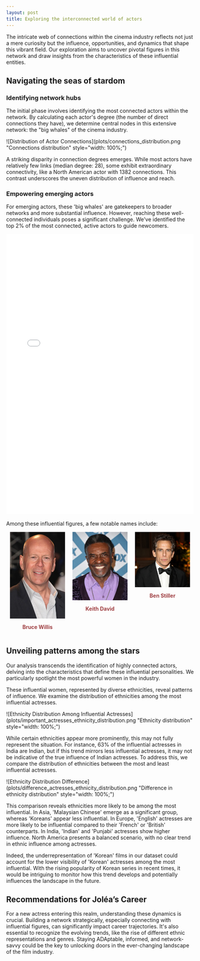 ```yaml
---
layout: post
title: Exploring the interconnected world of actors
---
```


The intricate web of connections within the cinema industry reflects not just a mere curiosity but the influence, opportunities, and dynamics that shape this vibrant field. Our exploration aims to uncover pivotal figures in this network and draw insights from the characteristics of these influential entities.

## Navigating the seas of stardom

### Identifying network hubs

The initial phase involves identifying the most connected actors within the network. By calculating each actor's degree (the number of direct connections they have), we determine central nodes in this extensive network: the "big whales" of the cinema industry.

![Distribution of Actor Connections](plots/connections_distribution.png "Connections distribution" style="width: 100%;")

A striking disparity in connection degrees emerges. While most actors have relatively few links (median degree: 28), some exhibit extraordinary connectivity, like a North American actor with 1382 connections. This contrast underscores the uneven distribution of influence and reach.

### Empowering emerging actors

For emerging actors, these 'big whales' are gatekeepers to broader networks and more substantial influence. However, reaching these well-connected individuals poses a significant challenge. We've identified the top 2% of the most connected, active actors to guide newcomers.

<iframe src="plots/network_graph.html" style="width: 100%; height: 750px; border: none;"></iframe>

Among these influential figures, a few notable names include:

<div style="display: flex; justify-content: center;">
	<div style="text-align: center; margin: 0 10px; flex: 1;">
		<img src="images/Bruce-Willis.png" alt="Bruce Willis" style="display: block; margin: 0 auto; width: 150px;">
		<p style="font-weight: bold; color: #a04144;">Bruce Willis</p>
	</div>
	<div style="text-align: center; margin: 0 10px; flex: 1;">
		<img src="images/Keith-David.png" alt="Keith David" style="display: block; margin: 0 auto; width: 150px;">
		<p style="font-weight: bold; color: #a04144;">Keith David</p>
	</div>
	<div style="text-align: center; margin: 0 10px; flex: 1;">
		<img src="images/Ben-Stiller.png" alt="Steve Buscemi" style="display: block; margin: 0 auto; width: 150px;">
		<p style="font-weight: bold; color: #a04144;">Ben Stiller</p>
	</div>
</div>

## Unveiling patterns among the stars

Our analysis transcends the identification of highly connected actors, delving into the characteristics that define these influential personalities. We particularly spotlight the most powerful women in the industry.

These influential women, represented by diverse ethnicities, reveal patterns of influence. We examine the distribution of ethnicities among the most influential actresses.

![Ethnicity Distribution Among Influential Actresses](plots/important_actresses_ethnicity_distribution.png "Ethnicity distribution" style="width: 100%;")

While certain ethnicities appear more prominently, this may not fully represent the situation. For instance, 63% of the influential actresses in India are Indian, but if this trend mirrors less influential actresses, it may not be indicative of the true influence of Indian actresses. To address this, we compare the distribution of ethnicities between the most and least influential actresses.

![Ethnicity Distribution Difference](plots/difference_actresses_ethnicity_distribution.png "Difference in ethnicity distribution" style="width: 100%;")

This comparison reveals ethnicities more likely to be among the most influential. In Asia, 'Malaysian Chinese' emerge as a significant group, whereas 'Koreans' appear less influential. In Europe, 'English' actresses are more likely to be influential compared to their 'French' or 'British' counterparts. In India, 'Indian' and 'Punjabi' actresses show higher influence. North America presents a balanced scenario, with no clear trend in ethnic influence among actresses.

Indeed, the underrepresentation of 'Korean' films in our dataset could account for the lower visibility of 'Korean' actresses among the most influential. With the rising popularity of Korean series in recent times, it would be intriguing to monitor how this trend develops and potentially influences the landscape in the future.

<div class="message">
	<h2>
		Recommendations for Joléa’s Career
	</h2>
	<p>
		For a new actress entering this realm, understanding these dynamics is crucial. Building a network strategically, especially connecting with influential figures, can significantly impact career trajectories. It's also essential to recognize the evolving trends, like the rise of different ethnic representations and genres. Staying ADAptable, informed, and network-savvy could be the key to unlocking doors in the ever-changing landscape of the film industry.
	</p>
</div>